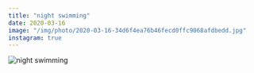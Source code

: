 ```yaml
---
title: "night swimming"
date: 2020-03-16
image: "/img/photo/2020-03-16-34d6f4ea76b46fecd0ffc9068afdbedd.jpg"
instagram: true
---
```


![night swimming](/img/photo/2020-03-16-34d6f4ea76b46fecd0ffc9068afdbedd.jpg)
